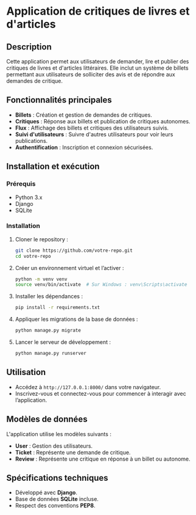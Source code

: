 # Application de critiques de livres et d'articles

## Description
Cette application permet aux utilisateurs de demander, lire et publier des critiques de livres et d'articles littéraires. Elle inclut un système de billets permettant aux utilisateurs de solliciter des avis et de répondre aux demandes de critique.

## Fonctionnalités principales
- **Billets** : Création et gestion de demandes de critiques.
- **Critiques** : Réponse aux billets et publication de critiques autonomes.
- **Flux** : Affichage des billets et critiques des utilisateurs suivis.
- **Suivi d'utilisateurs** : Suivre d'autres utilisateurs pour voir leurs publications.
- **Authentification** : Inscription et connexion sécurisées.

## Installation et exécution
### Prérequis
- Python 3.x
- Django
- SQLite

### Installation
1. Cloner le repository :
   ```sh
   git clone https://github.com/votre-repo.git
   cd votre-repo
   ```
2. Créer un environnement virtuel et l’activer :
   ```sh
   python -m venv venv
   source venv/bin/activate  # Sur Windows : venv\Scripts\activate
   ```
3. Installer les dépendances :
   ```sh
   pip install -r requirements.txt
   ```
4. Appliquer les migrations de la base de données :
   ```sh
   python manage.py migrate
   ```
5. Lancer le serveur de développement :
   ```sh
   python manage.py runserver
   ```

## Utilisation
- Accédez à `http://127.0.0.1:8000/` dans votre navigateur.
- Inscrivez-vous et connectez-vous pour commencer à interagir avec l’application.

## Modèles de données
L'application utilise les modèles suivants :
- **User** : Gestion des utilisateurs.
- **Ticket** : Représente une demande de critique.
- **Review** : Représente une critique en réponse à un billet ou autonome.

## Spécifications techniques
- Développé avec **Django**.
- Base de données **SQLite** incluse.
- Respect des conventions **PEP8**.

 
